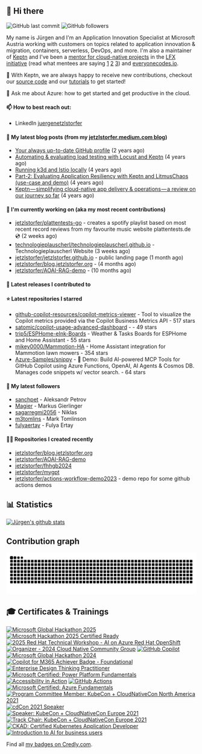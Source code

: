 ## 👋 Hi there 



![GitHub last commit](https://img.shields.io/github/last-commit/jetzlstorfer/jetzlstorfer?label=updated)
![GitHub followers](https://img.shields.io/github/followers/jetzlstorfer?label=GitHub%20followers)

My name is Jürgen and I'm an Application Innovation Specialist at Microsoft Austria working with customers on topics related to application innovation & migration, containers, serverless, DevOps, and more. I'm also a maintainer of [Keptn](https://keptn.sh) and I've been a [mentor for cloud-native projects](https://medium.com/keptn/keptn-simplifying-cloud-native-app-delivery-operations-a-review-on-our-journey-so-far-5d0f56619662) in the [LFX initiative](https://lfx.linuxfoundation.org/tools/mentorship/) (read what mentees are saying [1](https://www.ankitjain28.me/communitybridge-mentee-with-keptn/) [2](https://www.cncf.io/blog/2021/07/13/spring-term-lfx-program-largest-graduating-class-with-28-successful-cncf-interns/) [3](https://rajdas98.medium.com/my-experience-with-linux-foundation-mentorship-program-80b3614c55f5?source=post_internal_links---------3----------------------------)) and [everyonecodes.io](https://everyonecodes.io/).

👯 With Keptn, we are always happy to receive new contributions, checkout our [source code](https://github.com/keptn/keptn) and our [tutorials](https://tutorials.keptn.sh) to get started!

💬 Ask me about Azure: how to get started and get productive in the cloud.

#### 📫 How to best reach out: 
- LinkedIn [juergenetzlstorfer](https://www.linkedin.com/in/juergenetzlstorfer/)

#### 📖 My latest blog posts (from my [jetzlstorfer.medium.com blog](https://jetzlstorfer.medium.com))
- [Your always up-to-date GitHub profile](https://jetzlstorfer.medium.com/your-always-up-to-date-github-profile-398b3c9d8de5?source=rss-14f716fb26f2------2) (2 years ago)
- [Automating &amp; evaluating load testing with Locust and Keptn](https://medium.com/keptn/automating-evaluating-load-testing-with-locust-and-keptn-6cf5c8f76bed?source=rss-14f716fb26f2------2) (4 years ago)
- [Running k3d and Istio locally](https://jetzlstorfer.medium.com/running-k3d-and-istio-locally-32adc5c41a63?source=rss-14f716fb26f2------2) (4 years ago)
- [Part-2: Evaluating Application Resiliency with Keptn and LitmusChaos (use-case and demo)](https://medium.com/keptn/part-2-evaluating-application-resiliency-with-keptn-and-litmuschaos-use-case-and-demo-f43b264a2294?source=rss-14f716fb26f2------2) (4 years ago)
- [Keptn — simplifying cloud-native app delivery &amp; operations — a review on our journey so far](https://medium.com/keptn/keptn-simplifying-cloud-native-app-delivery-operations-a-review-on-our-journey-so-far-5d0f56619662?source=rss-14f716fb26f2------2) (4 years ago)

#### 👷 I'm currently working on (aka my most recent contributions)

- [jetzlstorfer/plattentests-go](https://github.com/jetzlstorfer/plattentests-go) - creates a spotify playlist based on most recent record reviews from my favourite music website plattentests.de 💿 (2 weeks ago)
- [technologieplauscherl/technologieplauscherl.github.io](https://github.com/technologieplauscherl/technologieplauscherl.github.io) - Technologieplauscherl Website (3 weeks ago)
- [jetzlstorfer/jetzlstorfer.github.io](https://github.com/jetzlstorfer/jetzlstorfer.github.io) - public landing page (1 month ago)
- [jetzlstorfer/blog.jetzlstorfer.org](https://github.com/jetzlstorfer/blog.jetzlstorfer.org) -  (4 months ago)
- [jetzlstorfer/AOAI-RAG-demo](https://github.com/jetzlstorfer/AOAI-RAG-demo) -  (10 months ago)

#### 🚀 Latest releases I contributed to


#### ⭐ Latest repositories I starred

- [github-copilot-resources/copilot-metrics-viewer](https://github.com/github-copilot-resources/copilot-metrics-viewer) - Tool to visualize the Copilot metrics provided via the Copilot Business Metrics API  - 517 stars
- [satomic/copilot-usage-advanced-dashboard](https://github.com/satomic/copilot-usage-advanced-dashboard) -  - 49 stars
- [trip5/ESPHome-eInk-Boards](https://github.com/trip5/ESPHome-eInk-Boards) - Weather &amp; Tasks Boards for ESPHome and Home Assistant - 55 stars
- [mikey0000/Mammotion-HA](https://github.com/mikey0000/Mammotion-HA) - Home Assistant integration for Mammotion lawn mowers - 354 stars
- [Azure-Samples/snippy](https://github.com/Azure-Samples/snippy) - 🧩 Demo: Build AI-powered MCP Tools for GitHub Copilot using Azure Functions, OpenAI, AI Agents &amp; Cosmos DB. Manages code snippets w/ vector search. - 64 stars

#### 👥 My latest followers

- [sanchpet](https://github.com/sanchpet) - Aleksandr Petrov
- [Magier](https://github.com/Magier) - Markus Gierlinger
- [sagarregmi2056](https://github.com/sagarregmi2056) - Niklas
- [m3tomlins](https://github.com/m3tomlins) - Mark Tomlinson
- [fulyaertay](https://github.com/fulyaertay) - Fulya Ertay

#### 👨‍💻 Repositories I created recently

- [jetzlstorfer/blog.jetzlstorfer.org](https://github.com/jetzlstorfer/blog.jetzlstorfer.org)
- [jetzlstorfer/AOAI-RAG-demo](https://github.com/jetzlstorfer/AOAI-RAG-demo)
- [jetzlstorfer/fhhgb2024](https://github.com/jetzlstorfer/fhhgb2024)
- [jetzlstorfer/mygpt](https://github.com/jetzlstorfer/mygpt)
- [jetzlstorfer/actions-workflow-demo2023](https://github.com/jetzlstorfer/actions-workflow-demo2023) - demo repo for some github actions demos


## 📊 Statistics

[![Jürgen's github stats](https://github-readme-stats.vercel.app/api?username=jetzlstorfer&show_icons=true&count_private=true)](https://github.com/jetzlstorfer)

## Contribution graph
<img alt="github-snake" src="https://raw.githubusercontent.com/jetzlstorfer/jetzlstorfer/refs/heads/output/github-contribution-grid-snake.svg" />


## 🎓 Certificates & Trainings

<!--START_SECTION:badges-->
<a href="https://www.credly.com/badges/66c07642-c8b3-4f6f-93bf-4d32e04f40ae" title="Microsoft Global Hackathon 2025"><img src="https://images.credly.com/size/80x80/images/c5af23c8-2a73-44bf-bbad-3480da39808e/blob" alt="Microsoft Global Hackathon 2025" width="80" height="80"></a>
<a href="https://www.credly.com/badges/20fce22c-27e0-46a3-b8d3-0dfadba75d2b" title="Microsoft Hackathon 2025 Certified Ready"><img src="https://images.credly.com/size/80x80/images/4be8cd25-99ab-407f-832d-19df9a157499/blob" alt="Microsoft Hackathon 2025 Certified Ready" width="80" height="80"></a>
<a href="https://www.credly.com/badges/80069d03-0904-49a7-ac8f-fc619fa0c827" title="2025 Red Hat Technical Workshop - AI on Azure Red Hat OpenShift"><img src="https://images.credly.com/size/80x80/images/52ddd866-55ed-4975-99b7-dc49007d09d8/blob" alt="2025 Red Hat Technical Workshop - AI on Azure Red Hat OpenShift" width="80" height="80"></a>
<a href="https://www.credly.com/badges/c0263fdd-0f86-443d-8e61-39e160877ad6" title="Organizer - 2024 Cloud Native Community Group"><img src="https://images.credly.com/size/80x80/images/ea61e2b7-e182-4fee-88d7-acfd1c5a1259/blob" alt="Organizer - 2024 Cloud Native Community Group" width="80" height="80"></a>
<a href="https://www.credly.com/badges/d77bee9b-1811-4c98-ad87-fa6f1f9925d9" title="GitHub Copilot"><img src="https://images.credly.com/size/80x80/images/6b924fae-3cd7-4233-b012-97413c62c85d/blob" alt="GitHub Copilot" width="80" height="80"></a>
<a href="https://www.credly.com/badges/db7a6912-d806-4d10-aa8b-cada62a380d4" title="Microsoft Global Hackathon 2024"><img src="https://images.credly.com/size/80x80/images/ac4d1eba-bbc1-42f9-aa64-d3149a99894a/image.png" alt="Microsoft Global Hackathon 2024" width="80" height="80"></a>
<a href="https://www.credly.com/badges/722f87cc-e28f-4396-9dd7-c8fd890caa4b" title="Copilot for M365 Achiever Badge - Foundational"><img src="https://images.credly.com/size/80x80/images/428e20f1-60eb-4a21-8658-aa92c03ed1c7/image.png" alt="Copilot for M365 Achiever Badge - Foundational" width="80" height="80"></a>
<a href="https://www.credly.com/badges/a52c48a8-eb65-44a5-8f9b-bebd1b08a166" title="Enterprise Design Thinking Practitioner"><img src="https://images.credly.com/size/80x80/images/bc08972c-3c7d-4b99-82a0-c94bcca36674/Badges_v8-07_Practitioner.png" alt="Enterprise Design Thinking Practitioner" width="80" height="80"></a>
<a href="https://www.credly.com/badges/241f540d-c955-42fa-9d89-a5b9f9739fa8" title="Microsoft Certified: Power Platform Fundamentals"><img src="https://images.credly.com/size/80x80/images/2a6251f2-737b-4bf6-9190-d77570cc76fc/CERT-Fundamentals-Power-Platform.png" alt="Microsoft Certified: Power Platform Fundamentals" width="80" height="80"></a>
<a href="https://www.credly.com/badges/df2ce689-77e0-450e-969c-f1ebade82421" title="Accessibility in Action"><img src="https://images.credly.com/size/80x80/images/d807abc0-9201-41a8-ad25-90ed4a69ee51/Acc_Badge_v4.png" alt="Accessibility in Action" width="80" height="80"></a>
<a href="https://www.credly.com/badges/856b1589-6195-4600-931e-d29f2370d7ef" title="GitHub Actions"><img src="https://images.credly.com/size/80x80/images/89efc3e7-842b-4790-b09b-9ea5efc71ec3/image.png" alt="GitHub Actions" width="80" height="80"></a>
<a href="https://www.credly.com/badges/212394bc-88cf-486b-8173-5352bdcd2279" title="Microsoft Certified: Azure Fundamentals"><img src="https://images.credly.com/size/80x80/images/be8fcaeb-c769-4858-b567-ffaaa73ce8cf/image.png" alt="Microsoft Certified: Azure Fundamentals" width="80" height="80"></a>
<a href="https://www.credly.com/badges/c2a2e21a-dc13-450b-9e02-246dbce96133" title="Program Committee Member: KubeCon + CloudNativeCon North America 2021"><img src="https://images.credly.com/size/80x80/images/db1a0fb5-712a-419e-b80e-52c97bb6c462/KubeCon_NA_2021_speaker-badges_program-committee-member-2.png" alt="Program Committee Member: KubeCon + CloudNativeCon North America 2021" width="80" height="80"></a>
<a href="https://www.credly.com/badges/174ac14c-83ab-4332-a53d-35f04eb0b24b" title="cdCon 2021 Speaker"><img src="https://images.credly.com/size/80x80/images/b972d3cf-1432-4e12-9228-38a8047eacdb/cdccon-badges-02.png" alt="cdCon 2021 Speaker" width="80" height="80"></a>
<a href="https://www.credly.com/badges/75ebd4ad-071e-4c51-8a4a-28b87e849d78" title="Speaker: KubeCon + CloudNativeCon Europe 2021"><img src="https://images.credly.com/size/80x80/images/e4b49587-41a5-495d-8af8-b708c0936723/Speaker_Badge_3-17.png" alt="Speaker: KubeCon + CloudNativeCon Europe 2021" width="80" height="80"></a>
<a href="https://www.credly.com/badges/f79ae7b6-aba6-4a94-ab2e-d95d9e901896" title="Track Chair: KubeCon + CloudNativeCon Europe 2021"><img src="https://images.credly.com/size/80x80/images/bada9959-a6c6-4a63-bdf8-fed2bc980423/Track_Chair_3-17.png" alt="Track Chair: KubeCon + CloudNativeCon Europe 2021" width="80" height="80"></a>
<a href="https://www.credly.com/badges/1fff09bf-351d-40d0-bacd-ea286279e39e" title="CKAD: Certified Kubernetes Application Developer"><img src="https://images.credly.com/size/80x80/images/cc8adc83-1dc6-4d57-8e20-22171247e052/blob" alt="CKAD: Certified Kubernetes Application Developer" width="80" height="80"></a>
<a href="https://www.credly.com/users/jetzlstorfer/badges" title="Introduction to AI for business users"><img src="https://images.credly.com/size/80x80/images/d54ea56a-5986-4dd9-ae36-049aac750314/converted20250723-29-yuloa4.png" alt="Introduction to AI for business users" width="80" height="80"></a>
<!--END_SECTION:badges-->

Find all [my badges on Credly.com](https://www.credly.com/users/jetzlstorfer/badges).

